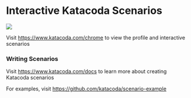 # Interactive Katacoda Scenarios

[![](http://shields.katacoda.com/katacoda/chrome/count.svg)](https://www.katacoda.com/chrome "Get your profile on Katacoda.com")

Visit https://www.katacoda.com/chrome to view the profile and interactive scenarios

### Writing Scenarios
Visit https://www.katacoda.com/docs to learn more about creating Katacoda scenarios

For examples, visit https://github.com/katacoda/scenario-example
